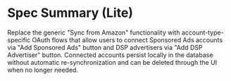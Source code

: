 # Spec Summary (Lite)

Replace the generic "Sync from Amazon" functionality with account-type-specific OAuth flows that allow users to connect Sponsored Ads accounts via "Add Sponsored Ads" button and DSP advertisers via "Add DSP Advertiser" button. Connected accounts persist locally in the database without automatic re-synchronization and can be deleted through the UI when no longer needed.